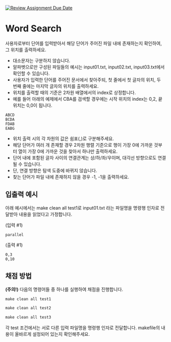 [![Review Assignment Due Date](https://classroom.github.com/assets/deadline-readme-button-24ddc0f5d75046c5622901739e7c5dd533143b0c8e959d652212380cedb1ea36.svg)](https://classroom.github.com/a/VHGhP7Iz)
# Word Search

사용자로부터 단어를 입력받아서 해당 단어가 주어진 파일 내에 존재하는지 확인하여, 그 위치를 출력하세요.

- 대소문자는 구분하지 않습니다.
- 알파벳으로만 구성된 파일들의 예시는 input01.txt, input02.txt, input03.txt에서 확인할 수 있습니다.
- 사용자가 입력한 단어를 주어진 문서에서 찾아주되, 첫 줄에서 첫 글자의 위치, 두 번째 줄에는 마지막 글자의 위치를 출력하세요.
- 위치를 출력할 때의 기준은 2차원 배열에서의 index로 상정합니다.
- 예를 들어 아래의 예제에서 CBA를 검색할 경우에는 시작 위치의 index는 0,2, 끝 위치는 0,0이 됩니다.
```
ABCD
BCDA
FDAB
EABG
```
- 위치 출력 시의 각 차원의 값은 쉼표(,)로 구분해주세요.
- 해당 단어가 여러 개 존재할 경우 2차원 행렬 기준으로 행이 가장 0에 가까운 것부터 열이 가장 0에 가까운 것을 찾아서 하나만 출력하세요.
- 단어 내에 포함된 글자 사이의 연결관계는 상/하/좌/우이며, 대각선 방향으로도 연결될 수 있습니다.
- 단, 연결 방향은 탐색 도중에 바뀌지 않습니다.
- 찾는 단어가 파일 내에 존재하지 않을 경우 -1, -1을 출력하세요.


## 입출력 예시
아래 예시에서는 make clean all test1로 input01.txt 라는 파일명을 명령행 인자로 전달받아 내용을 읽었다고 가정합니다.

(입력 #1)
```
parallel
```
(출력 #1)
```
0,3
0,10
```


## 채점 방법

**(주의!)** 다음의 명령어들 중 하나를 실행하여 채점을 진행합니다.

```Makefile
make clean all test1
```
```Makefile
make clean all test2
```
```Makefile
make clean all test3
```

각 test 조건에서는 서로 다른 입력 파일명을 명령행 인자로 전달합니다.
makefile의 내용이 올바르게 설정되어 있는지 확인해주세요.
